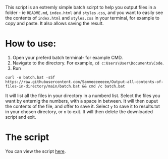 This script is an extremly simple batch scirpt to help you output files in a folder - ie `README.md`, `index.html` and `styles.css`, and you want to easily see the contents of `index.html` and `styles.css` in your terminal, for example to copy and paste. It also allows saving the result. 

# How to use:
1. Open your preferd batch terminal- for example CMD.
2. Navigate to the directory. For example, `cd c:Users\User\Documents\Code`.
3. Run 
```batch
curl -o batch.bat -sSf https://raw.githubusercontent.com/Sammeeeeeeee/Output-all-contents-of-files-in-directory/main/batch.bat && cmd /c batch.bat
```
It will list all the files in your directory in a numberd list. Select the files you want by enternig the numbers, with a space in between. It will then ouput the contents of the file, and offer to save it. Select `y` to save it to results.txt in your chosen directory, or `n` to exit. It will then delete the downloaded script and exit. 

# The script
 You can view the script [here](https://raw.githubusercontent.com/Sammeeeeeeee/Output-all-contents-of-files-in-directory/main/batch.bat). 

 